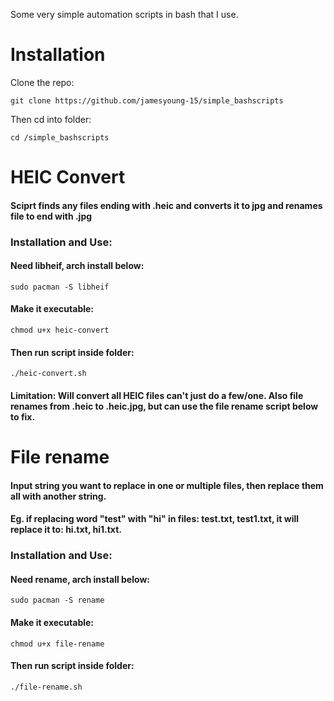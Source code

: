 Some very simple automation scripts in bash that I use.

# Installation
Clone the repo:
```
git clone https://github.com/jamesyoung-15/simple_bashscripts
```
Then cd into folder:
```
cd /simple_bashscripts
```

# HEIC Convert
#### Sciprt finds any files ending with .heic and converts it to jpg and renames file to end with .jpg
### Installation and Use:
#### Need libheif, arch install below:
```
sudo pacman -S libheif
```
#### Make it executable:
```
chmod u+x heic-convert
```
#### Then run script inside folder:
```
./heic-convert.sh
```
#### Limitation: Will convert all HEIC files can't just do a few/one. Also file renames from .heic to .heic.jpg, but can use the file rename script below to fix.

# File rename
#### Input string you want to replace in one or multiple files, then replace them all with another string. 
#### Eg. if replacing word "test" with "hi" in files: test.txt, test1.txt, it will replace it to: hi.txt, hi1.txt. 
### Installation and Use:
####  Need rename, arch install below:
```
sudo pacman -S rename
```
#### Make it executable:
```
chmod u+x file-rename
```
#### Then run script inside folder:
```
./file-rename.sh
```
